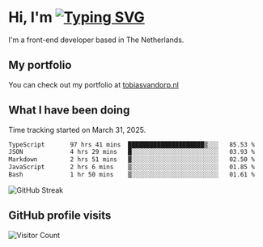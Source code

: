 # Hi, I'm [![Typing SVG](https://readme-typing-svg.demolab.com?font=Fira+Code&pause=1000&width=435&lines=tobiasvdorp)](https://git.io/typing-svg)

I'm a front-end developer based in The Netherlands.

## My portfolio

You can check out my portfolio at [tobiasvandorp.nl](https://www.tobiasvandorp.nl/)

## What I have been doing

Time tracking started on March 31, 2025.

<!--START_SECTION:waka-->

```txt
TypeScript       97 hrs 41 mins  █████████████████████▒░░░   85.53 %
JSON             4 hrs 29 mins   █░░░░░░░░░░░░░░░░░░░░░░░░   03.93 %
Markdown         2 hrs 51 mins   ▓░░░░░░░░░░░░░░░░░░░░░░░░   02.50 %
JavaScript       2 hrs 6 mins    ▒░░░░░░░░░░░░░░░░░░░░░░░░   01.85 %
Bash             1 hr 50 mins    ▒░░░░░░░░░░░░░░░░░░░░░░░░   01.61 %
```

<!--END_SECTION:waka-->

![GitHub Streak](https://streak-stats.demolab.com?user=tobiasvdorp&theme=dark&hide_border=true&mode=weekly&background=36%2C6400A6%2C000000)

## GitHub profile visits

![Visitor Count](https://profile-counter.glitch.me/tobiasvdorp/count.svg)
